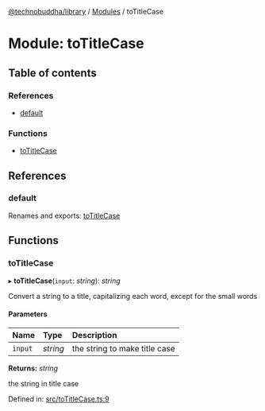 [@technobuddha/library](../..) / [Modules](../Modules.md) / toTitleCase

# Module: toTitleCase

## Table of contents

### References

- [default](totitlecase.md#default)

### Functions

- [toTitleCase](totitlecase.md#totitlecase)

## References

### default

Renames and exports: [toTitleCase](totitlecase.md#totitlecase)

## Functions

### toTitleCase

▸ **toTitleCase**(`input`: *string*): *string*

Convert a string to a title, capitalizing each word, except for the small words

#### Parameters

| Name | Type | Description |
| :------ | :------ | :------ |
| `input` | *string* | the string to make title case |

**Returns:** *string*

the string in title case

Defined in: [src/toTitleCase.ts:9](../src/toTitleCase.ts#L9)
